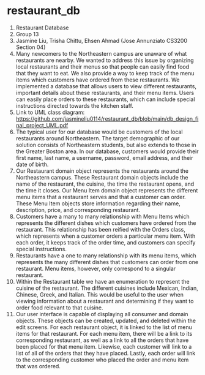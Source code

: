 # restaurant_db

1. Restaurant Database
2. Group 13
3. Jasmine Liu, Trisha Chittu, Ehsen Ahmad (Jose Annunziato CS3200 Section 04)
4. Many newcomers to the Northeastern campus are unaware of what restaurants are nearby. We wanted to address this issue by organizing local restaurants and their menus so that people can easily find food that they want to eat. We also provide a way to keep track of the menu items which customers have ordered from these restaurants. We implemented a database that allows users to view different restaurants, important details about these restaurants, and their menu items. Users can easily place orders to these restaurants, which can include special instructions directed towards the kitchen staff.
5. Link to UML class diagram: https://github.com/jasmineliu0114/restaurant_db/blob/main/db_design_final_project_UML.pdf
6. The typical user for our database would be customers of the local restaurants around Northeastern. The target demographic of our solution consists of Northeastern students, but also extends to those in the Greater Boston area. In our database, customers would provide their first name, last name, a username, password, email address, and their date of birth. 
7. Our Restaurant domain object represents the restaurants around the Northeastern campus. These Restaurant domain objects include the name of the restaurant, the cuisine, the time the restaurant opens, and the time it closes. Our Menu Item domain object represents the different menu items that a restaurant serves and that a customer can order. These Menu Item objects store information regarding their name, description, price, and corresponding restaurant.
8. Customers have a many to many relationship with Menu Items which represents the different dishes which customers have ordered from the restaurant. This relationship has been reified with the Orders class, which represents when a customer orders a particular menu item. With each order, it keeps track of the order time, and customers can specify special instructions.
9. Restaurants have a one to many relationship with its menu items, which represents the many different dishes that customers can order from one restaurant. Menu items, however, only correspond to a singular restaurant.
10. Within the Restaurant table we have an enumeration to represent the cuisine of the restaurant. The different cuisines include Mexican, Indian, Chinese, Greek, and Italian. This would be useful to the user when viewing information about a restaurant and determining if they want to order food relevant to that cuisine.
11. Our user interface is capable of displaying all consumer and domain objects. These objects can be created, updated, and deleted within the edit screens. For each restaurant object, it is linked to the list of menu items for that restaurant. For each menu item, there will be a link to its corresponding restaurant, as well as a link to all the orders that have been placed for that menu item. Likewise, each customer will link to a list of all of the orders that they have placed. Lastly, each order will link to the corresponding customer who placed the order and menu item that was ordered.
